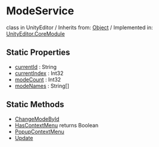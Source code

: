 # ModeService
class in UnityEditor
 / Inherits from: <a href="https://docs.unity3d.com/6000.2/Documentation/ScriptReference/Object.html">Object</a> / Implemented in: <a href="https://docs.unity3d.com/6000.2/Documentation/ScriptReference/UnityEditor.CoreModule.html">UnityEditor.CoreModule</a>

## Static Properties
- <a href="https://docs.unity3d.com/6000.2/Documentation/ScriptReference/ModeService-currentId.html">currentId</a> : String
- <a href="https://docs.unity3d.com/6000.2/Documentation/ScriptReference/ModeService-currentIndex.html">currentIndex</a> : Int32
- <a href="https://docs.unity3d.com/6000.2/Documentation/ScriptReference/ModeService-modeCount.html">modeCount</a> : Int32
- <a href="https://docs.unity3d.com/6000.2/Documentation/ScriptReference/ModeService-modeNames.html">modeNames</a> : String[]

## Static Methods
- <a href="https://docs.unity3d.com/6000.2/Documentation/ScriptReference/ModeService.ChangeModeById.html">ChangeModeById</a>
- <a href="https://docs.unity3d.com/6000.2/Documentation/ScriptReference/ModeService.HasContextMenu.html">HasContextMenu</a> returns Boolean
- <a href="https://docs.unity3d.com/6000.2/Documentation/ScriptReference/ModeService.PopupContextMenu.html">PopupContextMenu</a>
- <a href="https://docs.unity3d.com/6000.2/Documentation/ScriptReference/ModeService.Update.html">Update</a>
